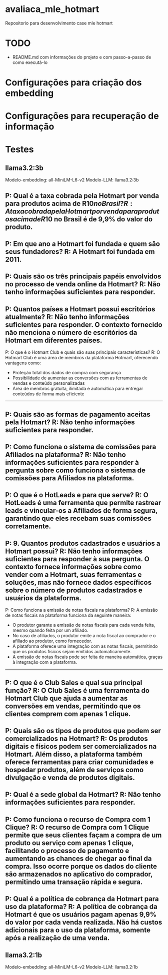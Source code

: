 # avaliaca_mle_hotmart
Repositorio para desenvolvimento case mle hotmart

# TODO

- README.md com informações do projeto e com passo-a-passo de como executá-lo

# Configurações para criação dos embedding


# Configurações para recuperação de informação


# Testes

## llama3.2:3b

Modelo-embedding: all-MiniLM-L6-v2
Modelo-LLM: llama3.2:3b

P: Qual é a taxa cobrada pela Hotmart por venda para produtos acima de R$10 no Brasil?
R: A taxa cobrada pela Hotmart por venda para produtos acima de R$10 no Brasil é de 9,9% do valor do produto.
-------------------
P: Em que ano a Hotmart foi fundada e quem são seus fundadores?
R: A Hotmart foi fundada em 2011.
-------------------
P: Quais são os três principais papéis envolvidos no processo de venda online da Hotmart?
R: Não tenho informações suficientes para responder.
-------------------
P: Quantos países a Hotmart possui escritórios atualmente?
R: Não tenho informações suficientes para responder. O contexto fornecido não menciona o número de escritórios da Hotmart em diferentes países.
-------------------
P: O que é o Hotmart Club e quais são suas principais características?
R: O Hotmart Club é uma área de membros da plataforma Hotmart, oferecendo vantagens como:

- Proteção total dos dados de compra com segurança
- Possibilidade de aumentar as conversões com as ferramentas de vendas e conteúdo personalizadas
- Área de membros gratuita, ilimitada e automática para entregar conteúdos de forma mais eficiente
-------------------
P: Quais são as formas de pagamento aceitas pela Hotmart?
R: Não tenho informações suficientes para responder.
-------------------
P: Como funciona o sistema de comissões para Afiliados na plataforma?
R: Não tenho informações suficientes para responder à pergunta sobre como funciona o sistema de comissões para Afiliados na plataforma.
-------------------
P: O que é o HotLeads e para que serve?
R: O HotLeads é uma ferramenta que permite rastrear leads e vincular-os a Afiliados de forma segura, garantindo que eles recebam suas comissões corretamente.
-------------------
P: 9. Quantos produtos cadastrados e usuários a Hotmart possui?
R: Não tenho informações suficientes para responder à sua pergunta. O contexto fornece informações sobre como vender com a Hotmart, suas ferramentas e soluções, mas não fornece dados específicos sobre o número de produtos cadastrados e usuários da plataforma.
-------------------
P: Como funciona a emissão de notas fiscais na plataforma?
R: A emissão de notas fiscais na plataforma funciona da seguinte maneira:

*   O produtor garante a emissão de notas fiscais para cada venda feita, mesmo quando feita por um afiliado.
*   No caso de afiliados, o produtor emite a nota fiscal ao comprador e o afiliado ao produtor, como fornecedor.
*   A plataforma oferece uma integração com as notas fiscais, permitindo que os produtos físicos sejam emitidos automaticamente.
*   A emissão de notas fiscais pode ser feita de maneira automática, graças à integração com a plataforma.
-------------------
P: O que é o Club Sales e qual sua principal função?
R: O Club Sales é uma ferramenta do Hotmart Club que ajuda a aumentar as conversões em vendas, permitindo que os clientes comprem com apenas 1 clique.
-------------------
P: Quais são os tipos de produtos que podem ser comercializados na Hotmart?
R: Os produtos digitais e físicos podem ser comercializados na Hotmart. Além disso, a plataforma também oferece ferramentas para criar comunidades e hospedar produtos, além de serviços como divulgação e venda de produtos digitais.
-------------------
P: Qual é a sede global da Hotmart?
R: Não tenho informações suficientes para responder.
-------------------
P: Como funciona o recurso de Compra com 1 Clique?
R: O recurso de Compra com 1 Clique permite que seus clientes façam a compra de um produto ou serviço com apenas 1 clique, facilitando o processo de pagamento e aumentando as chances de chegar ao final da compra. Isso ocorre porque os dados do cliente são armazenados no aplicativo do comprador, permitindo uma transação rápida e segura.
-------------------
P: Qual é a política de cobrança da Hotmart para uso da plataforma?
R: A política de cobrança da Hotmart é que os usuários pagam apenas 9,9% do valor por cada venda realizada. Não há custos adicionais para o uso da plataforma, somente após a realização de uma venda.
-------------------


## llama3.2:1b

Modelo-embedding: all-MiniLM-L6-v2
Modelo-LLM: llama3.2:1b